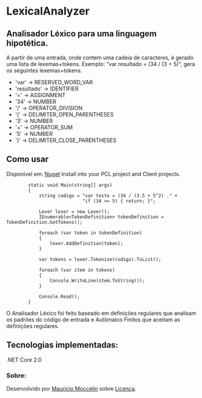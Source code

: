 # LexicalAnalyzer

 ## Analisador Léxico para uma linguagem hipotética.
 A partir de uma entrada, onde contem uma cadeia de caracteres, é gerado uma lista de lexemas+tokens.
 Exemplo: "var resultado = (34 / (3 + 5)", gera os seguintes lexemas+tokens.
- 'var' → RESERVED_WORD_VAR
- 'resultado' → IDENTIFIER
- '=' → ASSIGNMENT
- '34' → NUMBER
- '/' → OPERATOR_DIVISION
- '(' → DELIMITER_OPEN_PARENTHESES
- '3' → NUMBER
- '+' → OPERATOR_SUM
- '5' → NUMBER
- ')' → DELIMITER_CLOSE_PARENTHESES

## Como usar

 Disponível em: [Nuget](https://www.nuget.org/packages/LexicalAnalyzer/1.0.1/)
 Install into your PCL project and Client projects.

```
        static void Main(string[] args)
        {
            string codigo = "var teste = (34 / (3.5 + 5^2) ." +
                            "if (34 >= 5) { return; }";

            Lexer lexer = new Lexer();
            IEnumerable<TokenDefinition> tokenDefinition = TokenDefinition.GetTokens();

            foreach (var token in tokenDefinition)
            {
                lexer.AddDefinition(token);
            }

            var tokens = lexer.Tokenize(codigo).ToList();

            foreach (var item in tokens)
            {
                Console.WriteLine(item.ToString());
            }

            Console.Read();
        }
```

 O Analisador Léxico foi feito baseado em definições regulares que analisam os padrões do código de entrada e Autômatos Finitos que aceitam as definições regulares.

## Tecnologias implementadas:

 .NET Core 2.0

### Sobre:
 Desenvolvido por [Mauricio Moccelin](https://www.linkedin.com/in/mauriciomoccelin/) sobre [Licença](https://www.gnu.org/licenses/licenses.pt-br.html).
